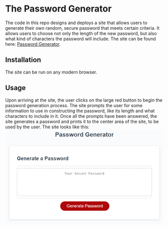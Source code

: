# The Password Generator

The code in this repo designs and deploys a site that allows users to generate their own random, secure password that meets certain 
criteria. It allows users to choose not only the length of the new password, but also what kind of characters the password will include.
The site can be found here: [Password Generator](https://grandmaster.github.io/Password-Generator).

## Installation
The site can be run on any modern browser.

## Usage
Upon arriving at the site, the user clicks on the large red button to begin the password generation process. The site prompts the user
for some information to use in constructing the password, like its length and what characters to include in it. Once all the prompts 
have been answered, the site generates a password and prints it to the center area of the site, to be used by the user. The site looks like this:
![Demo](/Assets/03-javascript-homework-demo.png)
